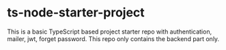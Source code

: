 # ts-node-starter-project
This is a basic TypeScript based project starter repo with authentication, mailer, jwt, forget password. This repo only contains the backend part only.

